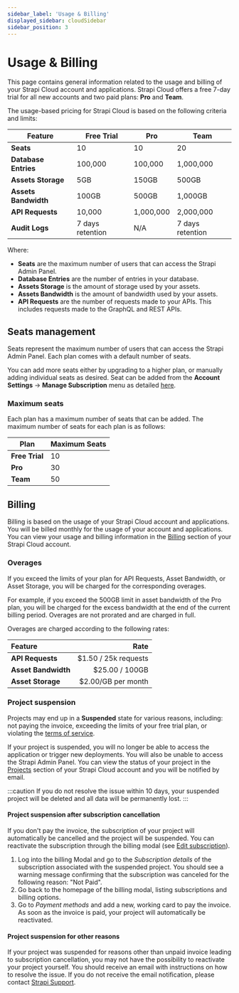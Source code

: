 ```yaml
---
sidebar_label: 'Usage & Billing'
displayed_sidebar: cloudSidebar
sidebar_position: 3
---
```


# Usage & Billing

This page contains general information related to the usage and billing of your Strapi Cloud account and applications. Strapi Cloud offers a free 7-day trial for all new accounts and two paid plans: **Pro** and **Team**.

The usage-based pricing for Strapi Cloud is based on the following criteria and limits:

| Feature | Free Trial | Pro | Team |
| --- | --- | --- | --- |
| **Seats** | 10 | 10 | 20 |
| **Database Entries** | 100,000 | 100,000 | 1,000,000 |
| **Assets Storage** | 5GB | 150GB | 500GB |
| **Assets Bandwidth** | 100GB | 500GB | 1,000GB |
| **API Requests** | 10,000 | 1,000,000 | 2,000,000 |
| **Audit Logs** | 7 days retention | N/A | 7 days retention |

Where:

- **Seats** are the maximum number of users that can access the Strapi Admin Panel.
- **Database Entries** are the number of entries in your database.
- **Assets Storage** is the amount of storage used by your assets.
- **Assets Bandwidth** is the amount of bandwidth used by your assets. 
- **API Requests** are the number of requests made to your APIs. This includes requests made to the GraphQL and REST APIs.

## Seats management

Seats represent the maximum number of users that can access the Strapi Admin Panel. Each plan comes with a default number of seats. 

You can add more seats either by upgrading to a higher plan, or manually adding individual seats as desired. Seat can be added from the **Account Settings** -> **Manage Subscription** menu as detailed [here](../account/settings#managing-subscriptions).

### Maximum seats

Each plan has a maximum number of seats that can be added. The maximum number of seats for each plan is as follows:

| Plan | Maximum Seats |
| --- | --- |
| **Free Trial** | 10 |
| **Pro** | 30 |
| **Team** | 50 |
 
## Billing

Billing is based on the usage of your Strapi Cloud account and applications. You will be billed monthly for the usage of your account and applications. You can view your usage and billing information in the [Billing](https://cloud.strapi.io/profile/billing) section of your Strapi Cloud account.

### Overages

If you exceed the limits of your plan for API Requests, Asset Bandwidth, or Asset Storage, you will be charged for the corresponding overages. 

For example, if you exceed the 500GB limit in asset bandwidth of the Pro plan, you will be charged for the excess bandwidth at the end of the current billing period. Overages are not prorated and are charged in full.

Overages are charged according to the following rates:

| Feature | Rate |
| :--- | ---: |
| **API Requests** | $1.50 / 25k requests |
| **Asset Bandwidth** | $25.00 / 100GB |
| **Asset Storage** | $2.00/GB per month |

### Project suspension

Projects may end up in a **Suspended** state for various reasons, including: not paying the invoice, exceeding the limits of your free trial plan, or violating the [terms of service](https://strapi.io/cloud-legal). 

If your project is suspended, you will no longer be able to access the application or trigger new deployments. You will also be unable to access the Strapi Admin Panel. You can view the status of your project in the [Projects](https://cloud.strapi.io/projects) section of your Strapi Cloud account and you will be notified by email.

:::caution
If you do not resolve the issue within 10 days, your suspended project will be deleted and all data will be permanently lost.
:::

#### Project suspension after subscription cancellation

If you don't pay the invoice, the subscription of your project will automatically be cancelled and the project will be suspended. You can reactivate the subscription through the billing modal (see [Edit subscription](https://docs.strapi.io/cloud/account/settings#edit-subscription)).

1. Log into the billing Modal and go to the *Subscription details* of the subscription associated with the suspended project. You should see a warning message confirming that the subscription was canceled for the following reason: "Not Paid".
2. Go back to the homepage of the billing modal, listing subscriptions and billing options.
3. Go to *Payment methods* and add a new, working card to pay the invoice. As soon as the invoice is paid, your project will automatically be reactivated.

#### Project suspension for other reasons

If your project was suspended for reasons other than unpaid invoice leading to subscription cancellation, you may not have the possibility to reactivate your project yourself. You should receive an email with instructions on how to resolve the issue. If you do not receive the email notification, please contact [Strapi Support](mailto:support@strapi.io).